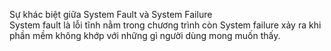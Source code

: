 Sự khác biệt giữa System Fault và System Failure \
System fault là lỗi tĩnh nằm trong chương trình còn System failure xảy ra khi phần mềm không khớp với những gì người dùng mong muốn thấy.  
